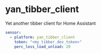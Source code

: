 # yan_tibber_client

Yet another tibber client for Home Assistant

```yaml
sensor:
  - platform: yan_tibber_client
    token: "<my_tibber_dev_token>"
    perc_loss_load_unload: 20
```
